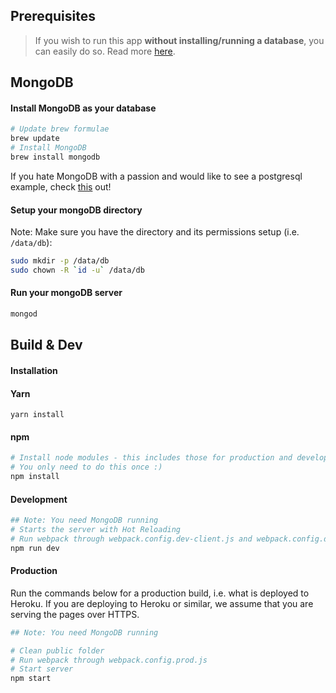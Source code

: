## Prerequisites

> If you wish to run this app **without installing/running a database**, you can easily do so. Read more [here](https://github.com/choonkending/react-webpack-node/blob/master/docs/databases.md).


## MongoDB

#### Install MongoDB as your database

```bash
# Update brew formulae
brew update
# Install MongoDB
brew install mongodb
```

If you hate MongoDB with a passion and would like to see a postgresql example, check [this](./databases.md) out!

#### Setup your mongoDB directory

Note: Make sure you have the directory and its permissions setup (i.e. `/data/db`):
```bash
sudo mkdir -p /data/db
sudo chown -R `id -u` /data/db
```

#### Run your mongoDB server
```bash
mongod
```

## Build & Dev

#### Installation

#### Yarn
```
yarn install
```

#### npm
```bash
# Install node modules - this includes those for production and development
# You only need to do this once :)
npm install
```

#### Development

```bash
## Note: You need MongoDB running
# Starts the server with Hot Reloading
# Run webpack through webpack.config.dev-client.js and webpack.config.dev-server.js
npm run dev

```

#### Production

Run the commands below for a production build, i.e. what is deployed to Heroku. If you are deploying to Heroku or similar, we assume that you are serving the pages over HTTPS.

```bash
## Note: You need MongoDB running

# Clean public folder
# Run webpack through webpack.config.prod.js
# Start server
npm start
```
